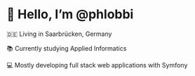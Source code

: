 # 👋 Hello, I’m @phlobbi

🇩🇪 Living in Saarbrücken, Germany

📚 Currently studying Applied Informatics

💻 Mostly developing full stack web applications with Symfony
